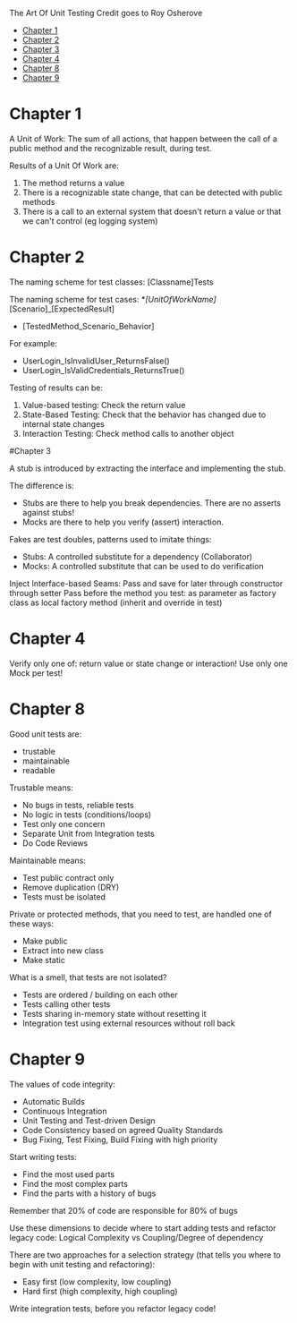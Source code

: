 The Art Of Unit Testing
Credit goes to Roy Osherove

- [Chapter 1](#)
- [Chapter 2](#)
- [Chapter 3](#)
- [Chapter 4](#)
- [Chapter 8](#)
- [Chapter 9](#)

# Chapter 1

A Unit of Work: The sum of all actions, that happen between the call of a public method and the recognizable result, during test.

Results of a Unit Of Work are:
1. The method returns a value
2. There is a recognizable state change, that can be detected with public methods
3. There is a call to an external system that doesn't return a value or that we can't control (eg logging system)

# Chapter 2
The naming scheme for test classes: [Classname]Tests

The naming scheme for test cases:
*_[UnitOfWorkName]_[Scenario]_[ExpectedResult]
* [TestedMethod_Scenario_Behavior]

For example:
* UserLogin_IsInvalidUser_ReturnsFalse()
* UserLogin_IsValidCredentials_ReturnsTrue()

Testing of results can be:
1. Value-based testing: Check the return value
2. State-Based Testing: Check that the behavior has changed due to internal state changes
3. Interaction Testing: Check method calls to another object

#Chapter 3

A stub is introduced by extracting the interface and implementing the stub.

The difference is: 
* Stubs are there to help you break dependencies. There are no asserts against stubs!
* Mocks are there to help you verify (assert) interaction.

Fakes are test doubles, patterns used to imitate things:
* Stubs: A controlled substitute for a dependency (Collaborator)
* Mocks: A controlled substitute that can be used to do verification

Inject Interface-based Seams:
Pass and save for later
 through constructor
 through setter
Pass before the method you test:
  as parameter
  as factory class
  as local factory method (inherit and override in test)

# Chapter 4

Verify only one of: return value or state change or interaction!
Use only one Mock per test!

# Chapter 8

Good unit tests are:
* trustable
* maintainable
* readable

Trustable means:
* No bugs in tests, reliable tests
* No logic in tests (conditions/loops)
* Test only one concern
* Separate Unit from Integration tests
* Do Code Reviews

Maintainable means:
* Test public contract only
* Remove duplication (DRY)
* Tests must be isolated

Private or protected methods, that you need to test, are handled one of these ways:
* Make public
* Extract into new class
* Make static

What is a smell, that tests are not isolated?
* Tests are ordered / building on each other
* Tests calling other tests
* Tests sharing in-memory state without resetting it
* Integration test using external resources without roll back

# Chapter 9

The values of code integrity:
* Automatic Builds
* Continuous Integration
* Unit Testing and Test-driven Design
* Code Consistency based on agreed Quality Standards
* Bug Fixing, Test Fixing, Build Fixing with high priority

Start writing tests:
* Find the most used parts
* Find the most complex parts
* Find the parts with a history of bugs

Remember that 20% of code are responsible for 80% of bugs

Use these dimensions to decide where to start adding tests and refactor legacy code: Logical Complexity vs Coupling/Degree of dependency


There are two approaches for a selection strategy (that tells you where to begin with unit testing and refactoring):
* Easy first (low complexity, low coupling)
* Hard first (high complexity, high coupling)

Write integration tests, before you refactor legacy code!